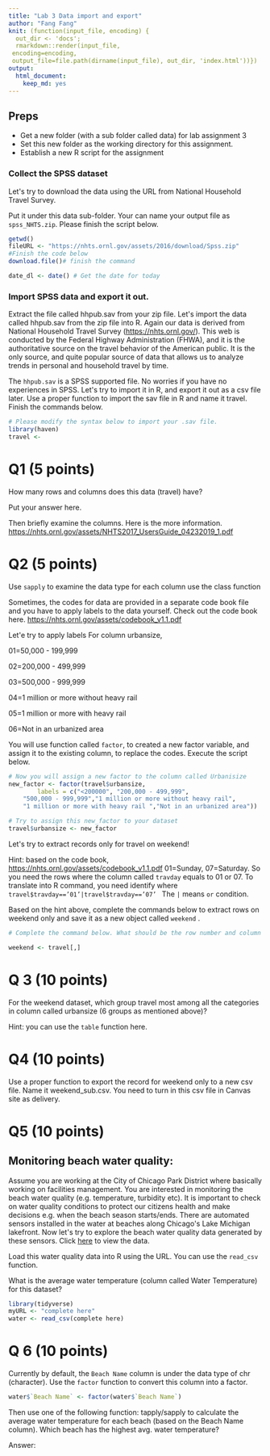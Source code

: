 ```yaml
---
title: "Lab 3 Data import and export"
author: "Fang Fang"
knit: (function(input_file, encoding) {
  out_dir <- 'docs';
  rmarkdown::render(input_file,
 encoding=encoding,
 output_file=file.path(dirname(input_file), out_dir, 'index.html'))})
output: 
  html_document: 
    keep_md: yes
---
```




## Preps
- Get a new folder (with a sub folder called data) for lab assignment 3
- Set this new folder as the working directory for this assignment. 
- Establish a new R script for the assignment


### Collect the SPSS dataset 

 
Let's try to download the data using the URL from National Household Travel Survey. 

Put it under this data sub-folder. Your can name your output file as `spss_NHTS.zip`. Please finish the script below. 


```r
getwd()
fileURL <- "https://nhts.ornl.gov/assets/2016/download/Spss.zip"
#Finish the code below
download.file()# finish the command

date_dl <- date() # Get the date for today
```


### Import SPSS data and export it out. 
Extract the file called hhpub.sav from your zip file. Let's import the data called hhpub.sav from the zip file into R. Again our data is derived from National Household Travel Survey (https://nhts.ornl.gov/). This web is conducted by the Federal Highway Administration (FHWA), and it is the authoritative source on the travel behavior of the American public. It is the only source, and quite popular source of data that allows us to analyze trends in personal and household travel by time. 

The `hhpub.sav` is a SPSS supported file. No worries if you have no experiences in SPSS. Let's try to import it in R, and export it out as a csv file later. Use a proper function to import the sav file in R and name it travel. Finish the commands below. 


```r
# Please modify the syntax below to import your .sav file. 
library(haven)
travel <- 
```
# Q1  (5 points)
How many rows and columns does this data (travel) have? 

Put your answer here. 

Then briefly examine the columns. Here is the more information.
https://nhts.ornl.gov/assets/NHTS2017_UsersGuide_04232019_1.pdf

# Q2 (5 points)
Use `sapply` to examine the data type for each column use the class function



Sometimes, the codes for data are provided in a separate code book file and you have to apply labels to the data yourself. 
Check out the code book here. https://nhts.ornl.gov/assets/codebook_v1.1.pdf

Let'e try to apply labels
For column urbansize, 

01=50,000 - 199,999 

02=200,000 - 499,999 

03=500,000 - 999,999 

04=1 million or more without heavy rail 

05=1 million or more with heavy rail

06=Not in an urbanized area 


You will use function called `factor`, to created a new factor variable, and assign it to the existing column, to replace the codes. Execute the script below. 


```r
# Now you will assign a new factor to the column called Urbanisize
new_factor <- factor(travel$urbansize, 
        labels = c("<200000", "200,000 - 499,999", 
    "500,000 - 999,999","1 million or more without heavy rail",
    "1 million or more with heavy rail ","Not in an urbanized area"))

# Try to assign this new_factor to your dataset
travel$urbansize <- new_factor
```


Let's try to extract records only for travel on weekend!

Hint: based on the code book, https://nhts.ornl.gov/assets/codebook_v1.1.pdf
01=Sunday, 07=Saturday. So you need the rows where the column called `travday` equals to 01 or 07. To translate into R command, you need identify where `travel$travday==’01’|travel$travday==’07’ ` The `|` means `or` condition. 

Based on the hint above, complete the commands below to extract rows on weekend only and save it as a new object called `weekend` .


```r
# Complete the command below. What should be the row number and column number when subsetting? 

weekend <- travel[,]
```

# Q 3 (10 points)

For the weekend dataset, which group travel most among all the categories in column called urbansize (6 groups as mentioned above)?

Hint: you can use the `table` function here. 

# Q4 (10 points)

Use a proper function to export the record for weekend only to a new csv file. Name it weekend_sub.csv. You need to turn in this csv file in Canvas site as delivery. 


# Q5 (10 points)
## Monitoring beach water quality: 

Assume you are working at the City of Chicago Park District where basically working on facilities management. You are interested in monitoring the beach water quality (e.g. temperature, turbidity etc). It is important to check on water quality conditions to protect our citizens health and make decisions e.g. when the beach season starts/ends. There are automated sensors installed in the water at beaches along Chicago's Lake Michigan lakefront. Now let's try to explore the beach water quality data generated by these sensors. Click [here](https://data.cityofchicago.org/Parks-Recreation/Beach-Water-Quality-Automated-Sensors/qmqz-2xku/data) to view the data. 



Load this water quality data into R using the URL. You can use the `read_csv` function.  

What is the average water temperature  (column called Water Temperature) for this dataset? 


```r
library(tidyverse)
myURL <- "complete here"
water <- read_csv(complete here)
```

# Q 6  (10 points)

Currently by default, the `Beach Name` column is under the data type of chr (character). Use the `factor` function to convert this column into a factor. 

```r
water$`Beach Name` <- factor(water$`Beach Name`)
```

Then use one of the following function: tapply/sapply to calculate the average water temperature for each beach (based on the Beach Name column). Which beach has the highest avg. water temperature? 

Answer:

















